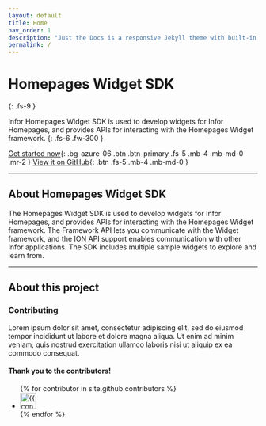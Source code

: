 ```yaml
---
layout: default
title: Home
nav_order: 1
description: "Just the Docs is a responsive Jekyll theme with built-in search that is easily customizable and hosted on GitHub Pages."
permalink: /
---
```


# Homepages Widget SDK
{: .fs-9 }

Infor Homepages Widget SDK is used to develop widgets for Infor Homepages, and provides APIs for interacting with the Homepages Widget framework.
{: .fs-6 .fw-300 }

[Get started now](docs/getting-started){: .bg-azure-06 .btn .btn-primary .fs-5 .mb-4 .mb-md-0 .mr-2  } [View it on GitHub](https://github.com/infor-cloud/homepages-widget-sdk){: .btn .fs-5 .mb-4 .mb-md-0 }

---

## About Homepages Widget SDK

The Homepages Widget SDK is used to develop widgets for Infor Homepages, and provides APIs for interacting with the Homepages Widget framework. The Framework API lets you communicate with the Widget framework, and the ION API support enables communication with other Infor applications. The SDK includes multiple sample widgets to explore and learn from.

---

## About this project

### Contributing
Lorem ipsum dolor sit amet, consectetur adipiscing elit, sed do eiusmod tempor incididunt ut labore et dolore magna aliqua. Ut enim ad minim veniam, quis nostrud exercitation ullamco laboris nisi ut aliquip ex ea commodo consequat. 

#### Thank you to the contributors!

<ul class="list-style-none">
{% for contributor in site.github.contributors %}
  <li class="d-inline-block mr-1">
     <a href="{{ contributor.html_url }}"><img src="{{ contributor.avatar_url }}" width="32" height="32" alt="{{ contributor.login }}"/></a>
  </li>
{% endfor %}
</ul>


